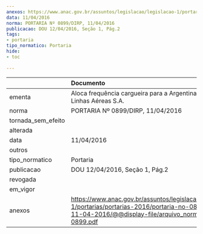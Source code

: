 ```yaml
---
anexos: https://www.anac.gov.br/assuntos/legislacao/legislacao-1/portarias/portarias-2016/portaria-no-0899-dirp-11-04-2016/@@display-file/arquivo_norma/PA2016-0899.pdf
data: 11/04/2016
norma: PORTARIA Nº 0899/DIRP, 11/04/2016
publicacao: DOU 12/04/2016, Seção 1, Pág.2
tags:
- portaria
tipo_normatico: Portaria
hide: 
- toc 
 
---
```


|                    | Documento                                                                                                                                                       |
|:-------------------|:----------------------------------------------------------------------------------------------------------------------------------------------------------------|
| ementa             | Aloca frequência cargueira para a Argentina - Oceanair Linhas Aéreas S.A.                                                                                       |
| norma              | PORTARIA Nº 0899/DIRP, 11/04/2016                                                                                                                               |
| tornada_sem_efeito |                                                                                                                                                                 |
| alterada           |                                                                                                                                                                 |
| data               | 11/04/2016                                                                                                                                                      |
| outros             |                                                                                                                                                                 |
| tipo_normatico     | Portaria                                                                                                                                                        |
| publicacao         | DOU 12/04/2016, Seção 1, Pág.2                                                                                                                                  |
| revogada           |                                                                                                                                                                 |
| em_vigor           |                                                                                                                                                                 |
| anexos             | https://www.anac.gov.br/assuntos/legislacao/legislacao-1/portarias/portarias-2016/portaria-no-0899-dirp-11-04-2016/@@display-file/arquivo_norma/PA2016-0899.pdf |